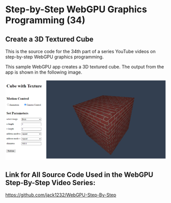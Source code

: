 # Step-by-Step WebGPU Graphics Programming (34) 
## Create a 3D Textured Cube

This is the source code for the 34th part of a series YouTube videos on step-by-step WebGPU graphics programming.

This sample WebGPU app creates a 3D textured cube. The output from the app is shown in the following image.

![image01](dist/assets/image01.png)

## Link for All Source Code Used in the WebGPU Step-By-Step Video Series:

https://github.com/jack1232/WebGPU-Step-By-Step